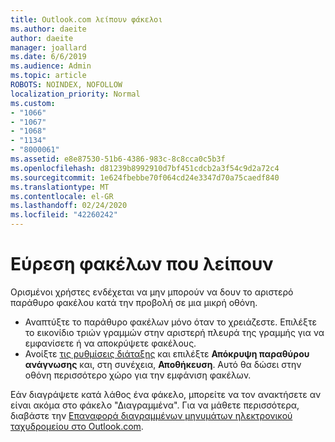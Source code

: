 ```yaml
---
title: Outlook.com λείπουν φάκελοι
ms.author: daeite
author: daeite
manager: joallard
ms.date: 6/6/2019
ms.audience: Admin
ms.topic: article
ROBOTS: NOINDEX, NOFOLLOW
localization_priority: Normal
ms.custom:
- "1066"
- "1067"
- "1068"
- "1134"
- "8000061"
ms.assetid: e8e87530-51b6-4386-983c-8c8cca0c5b3f
ms.openlocfilehash: d81239b8992910d7bf451cdcb2a3f54c9d2a72c4
ms.sourcegitcommit: 1e624fbebbe70f064cd24e3347d70a75caedf840
ms.translationtype: MT
ms.contentlocale: el-GR
ms.lasthandoff: 02/24/2020
ms.locfileid: "42260242"
---
```

# <a name="find-missing-folders"></a>Εύρεση φακέλων που λείπουν

Ορισμένοι χρήστες ενδέχεται να μην μπορούν να δουν το αριστερό παράθυρο φακέλου κατά την προβολή σε μια μικρή οθόνη.

- Αναπτύξτε το παράθυρο φακέλων μόνο όταν το χρειάζεστε. Επιλέξτε το εικονίδιο τριών γραμμών στην αριστερή πλευρά της γραμμής για να εμφανίσετε ή να αποκρύψετε φακέλους.
- Ανοίξτε [τις ρυθμίσεις διάταξης](https://outlook.live.com/mail/options/mail/layout) και επιλέξτε **Απόκρυψη παραθύρου ανάγνωσης** και, στη συνέχεια, **Αποθήκευση**. Αυτό θα δώσει στην οθόνη περισσότερο χώρο για την εμφάνιση φακέλων.

Εάν διαγράψετε κατά λάθος ένα φάκελο, μπορείτε να τον ανακτήσετε αν είναι ακόμα στο φάκελο "Διαγραμμένα". Για να μάθετε περισσότερα, διαβάστε την [Επαναφορά διαγραμμένων μηνυμάτων ηλεκτρονικού ταχυδρομείου στο Outlook.com](https://support.office.com/article/cf06ab1b-ae0b-418c-a4d9-4e895f83ed50).
